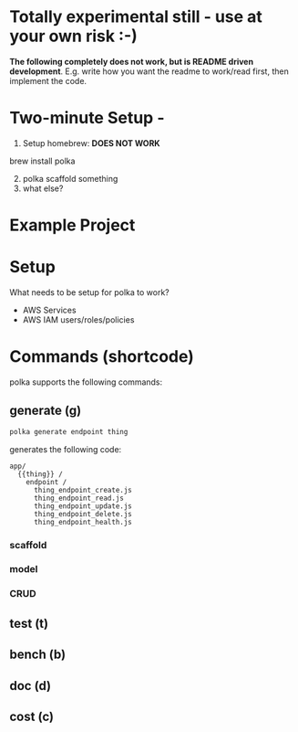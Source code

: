 
# Totally experimental still - use at your own risk :-)

__The following completely does not work, but is README driven development__.  E.g. write how you want the readme to work/read first, then implement the code.

# Two-minute Setup  -
1. Setup homebrew:   **DOES NOT WORK**

  brew install polka

2. polka scaffold something
3. what else?

# Example Project

# Setup
What needs to be setup for polka to work?
* AWS Services
* AWS IAM users/roles/policies

# Commands (shortcode)
polka supports the following commands:

## generate (g)

```bash
polka generate endpoint thing
```
generates the following code:
```
app/
  {{thing}} /
    endpoint /
      thing_endpoint_create.js
      thing_endpoint_read.js
      thing_endpoint_update.js
      thing_endpoint_delete.js
      thing_endpoint_health.js
```


### scaffold

### model

### CRUD

## test (t)

## bench (b)

## doc (d)

## cost (c)
